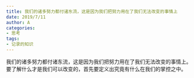 ```yaml
---
title: 我们的诸多努力都付诸东流，这是因为我们把努力用在了我们无法改变的事情上
date: 2019/7/11
author: A
categories:
- 思考
tags:
- 记录的知识
---
```


我们的诸多努力都付诸东流，这是因为我们把努力用在了我们无法改变的事情上。要了解什么才是我们可以改变的，首先要定义出究竟有什么在我们的掌控之中。